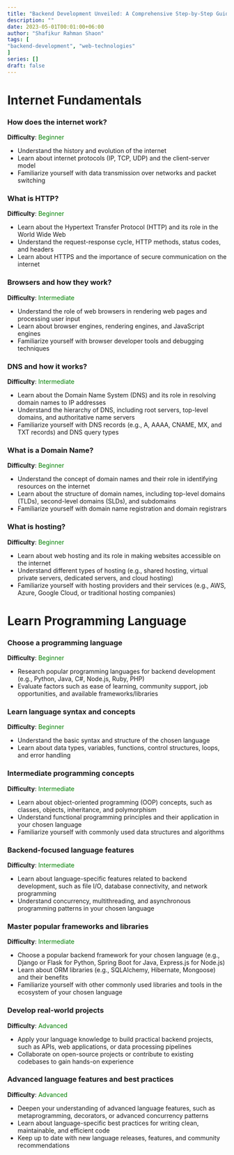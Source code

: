 ```yaml
---
title: "Backend Development Unveiled: A Comprehensive Step-by-Step Guideline for Success"
description: ""
date: 2023-05-01T00:01:00+06:00
author: "Shafikur Rahman Shaon"
tags: [
"backend-development", "web-technologies"
]
series: []
draft: false
---
```


# Internet Fundamentals

### How does the internet work?
**Difficulty**:  <span style="color:green">Beginner</span>

- Understand the history and evolution of the internet
- Learn about internet protocols (IP, TCP, UDP) and the client-server model
- Familiarize yourself with data transmission over networks and packet switching

### What is HTTP?
**Difficulty**:  <span style="color:green">Beginner</span>

- Learn about the Hypertext Transfer Protocol (HTTP) and its role in the World Wide Web
- Understand the request-response cycle, HTTP methods, status codes, and headers
- Learn about HTTPS and the importance of secure communication on the internet

### Browsers and how they work?
**Difficulty**:  <span style="color:green">Intermediate</span>

- Understand the role of web browsers in rendering web pages and processing user input
- Learn about browser engines, rendering engines, and JavaScript engines
- Familiarize yourself with browser developer tools and debugging techniques

### DNS and how it works?
**Difficulty**:  <span style="color:green">Intermediate</span>

- Learn about the Domain Name System (DNS) and its role in resolving domain names to IP addresses
- Understand the hierarchy of DNS, including root servers, top-level domains, and authoritative name servers
- Familiarize yourself with DNS records (e.g., A, AAAA, CNAME, MX, and TXT records) and DNS query types

### What is a Domain Name?
**Difficulty**:  <span style="color:green">Beginner</span>

- Understand the concept of domain names and their role in identifying resources on the internet
- Learn about the structure of domain names, including top-level domains (TLDs), second-level domains (SLDs), and subdomains
- Familiarize yourself with domain name registration and domain registrars

### What is hosting?
**Difficulty**:  <span style="color:green">Beginner</span>

- Learn about web hosting and its role in making websites accessible on the internet
- Understand different types of hosting (e.g., shared hosting, virtual private servers, dedicated servers, and cloud hosting)
- Familiarize yourself with hosting providers and their services (e.g., AWS, Azure, Google Cloud, or traditional hosting companies)

# Learn Programming Language

### Choose a programming language
**Difficulty**:  <span style="color:green">Beginner</span>

- Research popular programming languages for backend development (e.g., Python, Java, C#, Node.js, Ruby, PHP)
- Evaluate factors such as ease of learning, community support, job opportunities, and available frameworks/libraries

### Learn language syntax and concepts
**Difficulty**:  <span style="color:green">Beginner</span>

- Understand the basic syntax and structure of the chosen language
- Learn about data types, variables, functions, control structures, loops, and error handling

### Intermediate programming concepts
**Difficulty**:  <span style="color:green">Intermediate</span>

- Learn about object-oriented programming (OOP) concepts, such as classes, objects, inheritance, and polymorphism
- Understand functional programming principles and their application in your chosen language
- Familiarize yourself with commonly used data structures and algorithms

### Backend-focused language features
**Difficulty**:  <span style="color:green">Intermediate</span>

- Learn about language-specific features related to backend development, such as file I/O, database connectivity, and network programming
- Understand concurrency, multithreading, and asynchronous programming patterns in your chosen language

### Master popular frameworks and libraries
**Difficulty**:  <span style="color:green">Intermediate</span>

- Choose a popular backend framework for your chosen language (e.g., Django or Flask for Python, Spring Boot for Java, Express.js for Node.js)
- Learn about ORM libraries (e.g., SQLAlchemy, Hibernate, Mongoose) and their benefits
- Familiarize yourself with other commonly used libraries and tools in the ecosystem of your chosen language

### Develop real-world projects
**Difficulty**:  <span style="color:green">Advanced</span>

- Apply your language knowledge to build practical backend projects, such as APIs, web applications, or data processing pipelines
- Collaborate on open-source projects or contribute to existing codebases to gain hands-on experience

### Advanced language features and best practices
**Difficulty**:  <span style="color:green">Advanced</span>

- Deepen your understanding of advanced language features, such as metaprogramming, decorators, or advanced concurrency patterns
- Learn about language-specific best practices for writing clean, maintainable, and efficient code
- Keep up to date with new language releases, features, and community recommendations




















































































































































































































































































































































































































































































































































